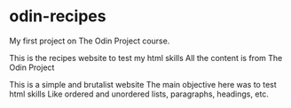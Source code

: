# odin-recipes
My first project on The Odin Project course.

This is the recipes website to test my html skills
All the content is from The Odin Project

This is a simple and brutalist website
The main objective here was to test html skills
Like ordered and unordered lists, paragraphs, headings, etc.

